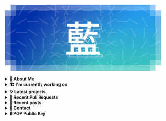 ![藍](ai.webp)

<details>
  <summary><b>🌠 About Me</b></summary>
  <br/>

- 藍
  - Nickname
  - a.k.a あい, Ai
- Earthling.
- Front-end Developer.

</details>
<details>
  <summary><b>🏗️ I'm currently working on</b></summary>
  <br/>


- [kwaa/caddy](https://github.com/kwaa/caddy) - 🔒 caddy with my favorite modules. (2 days ago)
- [importantimport/urara](https://github.com/importantimport/urara) - 🌸 Sweet &amp; Powerful SvelteKit Blog Template. (4 days ago)
- [janosh/awesome-svelte-kit](https://github.com/janosh/awesome-svelte-kit) - Awesome examples of SvelteKit in the wild (4 days ago)
- [kwaa/blog](https://github.com/kwaa/blog) - my blog (1 week ago)
- [importantimport/urara-docs](https://github.com/importantimport/urara-docs) - 🌸 Documentation for Urara (3 weeks ago)
- [kwaa/comments](https://github.com/kwaa/comments) - blog comments (1 month ago)
- [kwaa/.github](https://github.com/kwaa/.github) - dot github (1 month ago)
- [kwaa/kwaa.github.io](https://github.com/kwaa/kwaa.github.io) - ./kwaa.dev (5 months ago)
- [tailwindlabs/tailwindcss](https://github.com/tailwindlabs/tailwindcss) - A utility-first CSS framework for rapid UI development. (5 months ago)

</details>
<details>
  <summary><b>✨ Latest projects</b></summary>
  <br/>


- [kwaa/.github](https://github.com/kwaa/.github) - dot github
- [kwaa/blog](https://github.com/kwaa/blog) - my blog
- [kwaa/caddy](https://github.com/kwaa/caddy) - 🔒 caddy with my favorite modules.
- [kwaa/workers-hexo-search](https://github.com/kwaa/workers-hexo-search) - Multi-site Hexo search script built with Cloudflare Workers.
- [kwaa/kwaa.moe](https://github.com/kwaa/kwaa.moe) - simple portfolio
- [kwaa/naive.sh](https://github.com/kwaa/naive.sh) - Auto Install &amp; Update Naiveproxy for Linux
- [kwaa/kwaa.github.io](https://github.com/kwaa/kwaa.github.io) - ./kwaa.dev
- [kwaa/m](https://github.com/kwaa/m) - Theme M for Hexo.
- [kwaa/comments](https://github.com/kwaa/comments) - blog comments

</details>
<details>
  <summary><b>🎨 Recent Pull Requests</b></summary>
  <br/>


- [update urara uses](https://github.com/janosh/awesome-svelte-kit/pull/64) on [janosh/awesome-svelte-kit](https://github.com/janosh/awesome-svelte-kit) (4 days ago)
- [update urara screenshot](https://github.com/janosh/awesome-svelte-kit/pull/42) on [janosh/awesome-svelte-kit](https://github.com/janosh/awesome-svelte-kit) (2 months ago)
- [Add site 35 https://urara-demo.netlify.app](https://github.com/janosh/awesome-svelte-kit/pull/39) on [janosh/awesome-svelte-kit](https://github.com/janosh/awesome-svelte-kit) (4 months ago)
- [add `border-hidden`](https://github.com/tailwindlabs/tailwindcss/pull/3806) on [tailwindlabs/tailwindcss](https://github.com/tailwindlabs/tailwindcss) (11 months ago)
- [Update U.Cor to ./kwaa.dev](https://github.com/utterance/utterances/pull/385) on [utterance/utterances](https://github.com/utterance/utterances) (2 years ago)
- [移除 !important](https://github.com/zdhxiong/mdui/pull/228) on [zdhxiong/mdui](https://github.com/zdhxiong/mdui) (2 years ago)
- [为 Roboto 字体增加 font-display: swap 以优化性能](https://github.com/zdhxiong/mdui/pull/207) on [zdhxiong/mdui](https://github.com/zdhxiong/mdui) (2 years ago)
- [add U.Cor to SITES.md](https://github.com/utterance/utterances/pull/216) on [utterance/utterances](https://github.com/utterance/utterances) (2 years ago)

</details>
<details>
  <summary><b>📜 Recent posts</b></summary>
  <br/>


- [静电之梦 - Nectar Hive](https://kwaa.dev/nectar-hive) (3 weeks ago)
- [2021 总结 &amp; 2022 目标 &amp; Refresh IEM Design](https://kwaa.dev/2022) (2 months ago)
- [Urara 的 ToC（文章目录）实现](https://kwaa.dev/intro-urara/toc) (3 months ago)
- [评论系统迁移 &gt;&gt; Giscus &amp; Disqus](https://kwaa.dev/giscus-disqus) (3 months ago)
- [使用 GPG 为 Git commit 签名](https://kwaa.dev/git-commit-gpgsign) (3 months ago)

👉 read more at [./kwaa.dev](https://kwaa.dev)

</details>
<details>
  <summary><b>📧 Contact</b></summary>
  <br/>

- Blog: https://kwaa.dev
- Telegram: @kwaabot
- Discord: 917#1929

👋 If u want to say hello, I'll be happy to meet u.

</details>
<details>
  <summary><b>🔒 PGP Public Key</b></summary>
  <br/>

> User Key: `8964 78D9 78EB 0000`

> Code Signing Key: [`2E18 657D 8C32 CC47`](https://github.com/kwaa.gpg)

</details>